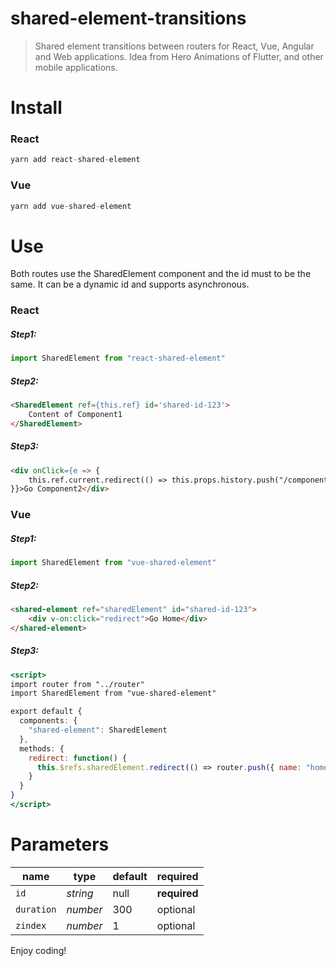 # shared-element-transitions 

> Shared element transitions between routers for React, Vue, Angular and Web applications. Idea from Hero Animations of Flutter, and other mobile applications.

# Install

### React

```jsx
yarn add react-shared-element
```

### Vue

```jsx
yarn add vue-shared-element
```

# Use

Both routes use the SharedElement component and the id must to be the same. It can be a dynamic id and supports asynchronous.

### React

##### Step1:

```jsx
import SharedElement from "react-shared-element"
```

##### Step2:

```html
<SharedElement ref={this.ref} id='shared-id-123'>
    Content of Component1
</SharedElement>
```

##### Step3:

```html
<div onClick={e => {
    this.ref.current.redirect(() => this.props.history.push("/component2"))
}}>Go Component2</div>
```

### Vue

##### Step1:

```jsx
import SharedElement from "vue-shared-element"
```

##### Step2:

```html
<shared-element ref="sharedElement" id="shared-id-123">
    <div v-on:click="redirect">Go Home</div>
</shared-element>
```

##### Step3:

```jsx
<script>
import router from "../router"
import SharedElement from "vue-shared-element"

export default {
  components: {
    "shared-element": SharedElement
  },
  methods: {
    redirect: function() {
      this.$refs.sharedElement.redirect(() => router.push({ name: "home" }))
    }
  }
}
</script>
```

# Parameters

| name       | type     | default | required |
|------------|----------|---------|--|
| `id`       | *string* | null    | **required** |
| `duration` | *number* | 300     | optional
| `zindex`   | *number* | 1       | optional




Enjoy coding!